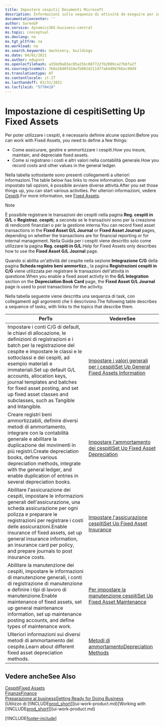 ```yaml
---
title: Impostare cespiti| Documenti Microsoft
description: Informazioni sulla sequenza di attività da eseguire per impostare i cespiti, ad esempio macchinari o edifici.
documentationcenter: ''
author: SorenGP
ms.service: dynamics365-business-central
ms.topic: conceptual
ms.devlang: na
ms.tgt_pltfrm: na
ms.workload: na
ms.search.keywords: machinery, buildings
ms.date: 04/01/2021
ms.author: edupont
ms.openlocfilehash: a35bd9a83ec05a25bc087722fb2009ca27bbfa2f
ms.sourcegitcommit: 766e2840fd16efb901d211d7fa64d96766ac99d9
ms.translationtype: HT
ms.contentlocale: it-IT
ms.lasthandoff: 03/31/2021
ms.locfileid: "5770418"
---
```

# <a name="setting-up-fixed-assets"></a><span data-ttu-id="7686f-103">Impostazione di cespiti</span><span class="sxs-lookup"><span data-stu-id="7686f-103">Setting Up Fixed Assets</span></span>
<span data-ttu-id="7686f-104">Per poter utilizzare i cespiti, è necessario definire alcune opzioni:</span><span class="sxs-lookup"><span data-stu-id="7686f-104">Before you can work with Fixed Assets, you need to define a few things:</span></span>  

* <span data-ttu-id="7686f-105">Come assicurare, gestire e ammortizzare i cespiti.</span><span class="sxs-lookup"><span data-stu-id="7686f-105">How you insure, maintain, and depreciate fixed assets.</span></span>  
* <span data-ttu-id="7686f-106">Come si registrano i costi e altri valori nella contabilità generale.</span><span class="sxs-lookup"><span data-stu-id="7686f-106">How you record costs and other values in the general ledger.</span></span>  

<span data-ttu-id="7686f-107">Nella tabella sottostante sono presenti collegamenti a ulteriori informazioni.</span><span class="sxs-lookup"><span data-stu-id="7686f-107">The table below has links to more information.</span></span> <span data-ttu-id="7686f-108">Dopo aver impostato tali opzioni, è possibile avviare diverse attività.</span><span class="sxs-lookup"><span data-stu-id="7686f-108">After you set those things up, you can start various activities.</span></span> <span data-ttu-id="7686f-109">Per ulteriori informazioni, vedere [Cespiti](fa-manage.md).</span><span class="sxs-lookup"><span data-stu-id="7686f-109">For more information, see [Fixed Assets](fa-manage.md).</span></span>  

> [!NOTE]  
>   <span data-ttu-id="7686f-110">È possibile registrare le transazioni dei cespiti nella pagina **Reg. cespiti in G/L** o **Registraz. cespiti**, a seconda se le transazioni sono per la creazione di rendiconti finanziari o per la gestione interna.</span><span class="sxs-lookup"><span data-stu-id="7686f-110">You can record fixed asset transactions in the **Fixed Asset G/L Journal** or **Fixed Asset Journal** pages, depending on whether the transactions are for financial reporting or for internal management.</span></span> <span data-ttu-id="7686f-111">Nella Guida per i cespiti viene descritto solo come utilizzare la pagina **Reg. cespiti in G/L**.</span><span class="sxs-lookup"><span data-stu-id="7686f-111">Help for Fixed Assets only describes how to use the **Fixed Asset G/L Journal** page.</span></span>  

<span data-ttu-id="7686f-112">Quando si abilita un'attività del cespite nella sezione **Integrazione C/G** della pagina **Scheda registro beni ammortizz.**, la pagina **Registrazioni cespiti in C/G** viene utilizzata per registrare le transazioni dell'attività in questione.</span><span class="sxs-lookup"><span data-stu-id="7686f-112">When you enable a fixed asset activity in the **G/L Integration** section on the **Depreciation Book Card** page, the **Fixed Asset G/L Journal** page is used to post transactions for the activity.</span></span>

<span data-ttu-id="7686f-113">Nella tabella seguente viene descritta una sequenza di task, con collegamenti agli argomenti che li descrivono.</span><span class="sxs-lookup"><span data-stu-id="7686f-113">The following table describes a sequence of tasks, with links to the topics that describe them.</span></span>  

| <span data-ttu-id="7686f-114">Per</span><span class="sxs-lookup"><span data-stu-id="7686f-114">To</span></span> | <span data-ttu-id="7686f-115">Vedere</span><span class="sxs-lookup"><span data-stu-id="7686f-115">See</span></span> |
| --- | --- |
| <span data-ttu-id="7686f-116">Impostare i conti C/G di default, le chiavi di allocazione, le definizioni di registrazioni e i batch per la registrazione del cespite e impostare le classi e le sottoclassi e dei cespiti, ad esempio materiali e immateriali.</span><span class="sxs-lookup"><span data-stu-id="7686f-116">Set up default G/L accounts, allocation keys, journal templates and batches for fixed asset posting, and set up fixed asset classes and subclasses, such as Tangible and Intangible.</span></span> |[<span data-ttu-id="7686f-117">Impostare i valori generali per i cespiti</span><span class="sxs-lookup"><span data-stu-id="7686f-117">Set Up General Fixed Assets Information</span></span>](fa-how-setup-general.md) |
| <span data-ttu-id="7686f-118">Creare registri beni ammortizzabili, definire diversi metodi di ammortamento, integrare con la contabilità generale e abilitare la duplicazione dei movimenti in più registri.</span><span class="sxs-lookup"><span data-stu-id="7686f-118">Create depreciation books, define various depreciation methods, integrate with the general ledger, and enable duplication of entries in several depreciation books.</span></span> |[<span data-ttu-id="7686f-119">Impostare l'ammortamento dei cespiti</span><span class="sxs-lookup"><span data-stu-id="7686f-119">Set Up Fixed Asset Depreciation</span></span>](fa-how-setup-depreciation.md) |
| <span data-ttu-id="7686f-120">Abilitare l'assicurazione dei cespiti, impostare le informazioni generali dell'assicurazione, una scheda assicurazione per ogni polizza e preparare le registrazioni per registrare i costi delle assicurazioni.</span><span class="sxs-lookup"><span data-stu-id="7686f-120">Enable insurance of fixed assets, set up general insurance information, an insurance card per policy, and prepare journals to post insurance costs.</span></span> |[<span data-ttu-id="7686f-121">Impostare l'assicurazione cespiti</span><span class="sxs-lookup"><span data-stu-id="7686f-121">Set Up Fixed Asset Insurance</span></span>](fa-how-setup-insurance.md) |
| <span data-ttu-id="7686f-122">Abilitare la manutenzione dei cespiti, impostare le informazioni di manutenzione generali, i conti di registrazione di manutenzione e definire i tipi di lavoro di manutenzione.</span><span class="sxs-lookup"><span data-stu-id="7686f-122">Enable maintenance of fixed assets, set up general maintenance information, set up maintenance posting accounts, and define types of maintenance work.</span></span> |[<span data-ttu-id="7686f-123">Per impostare la manutenzione cespiti</span><span class="sxs-lookup"><span data-stu-id="7686f-123">Set Up Fixed Asset Maintenance</span></span>](fa-how-setup-maintenance.md) |
| <span data-ttu-id="7686f-124">Ulteriori informazioni sui diversi metodi di ammortamento del cespite.</span><span class="sxs-lookup"><span data-stu-id="7686f-124">Learn about different fixed asset depreciation methods.</span></span> |[<span data-ttu-id="7686f-125">Metodi di ammortamento</span><span class="sxs-lookup"><span data-stu-id="7686f-125">Depreciation Methods</span></span>](fa-depreciation-methods.md) |

## <a name="see-also"></a><span data-ttu-id="7686f-126">Vedere anche</span><span class="sxs-lookup"><span data-stu-id="7686f-126">See Also</span></span>
[<span data-ttu-id="7686f-127">Cespiti</span><span class="sxs-lookup"><span data-stu-id="7686f-127">Fixed Assets</span></span>](fa-manage.md)  
[<span data-ttu-id="7686f-128">Finanze</span><span class="sxs-lookup"><span data-stu-id="7686f-128">Finance</span></span>](finance.md)  
[<span data-ttu-id="7686f-129">Preparazione al business</span><span class="sxs-lookup"><span data-stu-id="7686f-129">Getting Ready for Doing Business</span></span>](ui-get-ready-business.md)  
<span data-ttu-id="7686f-130">[Utilizzo di [!INCLUDE[prod_short](includes/prod_short.md)]](ui-work-product.md)</span><span class="sxs-lookup"><span data-stu-id="7686f-130">[Working with [!INCLUDE[prod_short](includes/prod_short.md)]](ui-work-product.md)</span></span>


[!INCLUDE[footer-include](includes/footer-banner.md)]